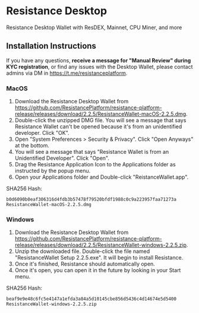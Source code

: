 # Resistance Desktop 
Resistance Desktop Wallet with ResDEX, Mainnet, CPU Miner, and more

## Installation Instructions

If you have any questions, **receive a message for "Manual Review" during KYC registration**, or find any issues with the Desktop Wallet, please contact admins via DM in https://t.me/resistanceplatform.

### MacOS

1. Download the Resistance Desktop Wallet from https://github.com/ResistancePlatform/resistance-platform-release/releases/download/2.2.5/ResistanceWallet-macOS-2.2.5.dmg. 
2. Double-click the unzipped DMG file. You will see a message that says Resistance Wallet can't be opened because it's from an unidentified developer. Click "OK".
3. Open "System Preferences > Security & Privacy". Click "Open Anyways" at the bottom.
4. You will see a message that says "Resistance Wallet is from an Unidentified Developer". Click "Open".
5. Drag the Resistance Application Icon to the Applications folder as instructed by the popup menu.
6. Open your Applications folder and Double-click "ReistanceWallet.app".

SHA256 Hash:

```
b0d6090b0eaf306316d4fdb3b57478f79520bfdf1988c0c9a223957faa71273a  ResistanceWallet-macOS-2.2.5.dmg
```

### Windows

1. Download the Resistance Desktop Wallet from https://github.com/ResistancePlatform/resistance-platform-release/releases/download/2.2.5/ResistanceWallet-windows-2.2.5.zip.
2. Unzip the downloaded file. Double-click the file named "ResistanceWallet Setup 2.2.5.exe". It will begin to install Resistance.
3. Once it's finished, Resistance should automatically open.
4. Once it's open, you can open it in the future by looking in your Start menu.

SHA256 Hash:

```
beaf9e9e48c6fc5e4147a1efda3a84a5d10145cbe856d5436c4d14674e5d5400  ResistanceWallet-windows-2.2.5.zip
```

